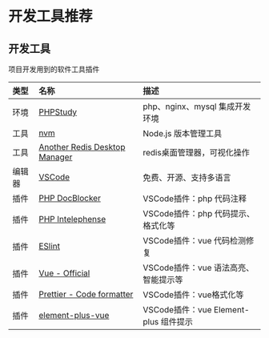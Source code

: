 # 开发工具推荐

## 开发工具

项目开发用到的软件工具插件

| 类型 | 名称 | 描述 |
| :- | :- | :- |
| 环境 | [PHPStudy](https://www.xp.cn/) | php、nginx、mysql 集成开发环境 |
| 工具 | [nvm](https://github.com/nvm-sh/nvm) | Node.js 版本管理工具 |
| 工具 | [Another Redis Desktop Manager](https://github.com/qishibo/AnotherRedisDesktopManager) | redis桌面管理器，可视化操作 |
| 编辑器 | [VSCode](https://code.visualstudio.com/) | 免费、开源、支持多语言 |
| 插件 | [PHP DocBlocker](https://marketplace.visualstudio.com/items?itemName=neilbrayfield.php-docblocker) | VSCode插件：php 代码注释 |
| 插件 | [PHP Intelephense](https://marketplace.visualstudio.com/items?itemName=bmewburn.vscode-intelephense-client) | VSCode插件：php 代码提示、格式化等 |
| 插件 | [ESlint](https://marketplace.visualstudio.com/items?itemName=dbaeumer.vscode-eslint) | VSCode插件：vue 代码检测修复|
| 插件 | [Vue - Official](https://marketplace.visualstudio.com/items?itemName=Vue.volar) | VSCode插件：vue 语法高亮、智能提示等 |
| 插件 | [Prettier - Code formatter](https://marketplace.visualstudio.com/items?itemName=esbenp.prettier-vscode) | VSCode插件：vue格式化等 |
| 插件 | [element-plus-vue](https://marketplace.visualstudio.com/items?itemName=xuanzai.element-plus-vue) | VSCode插件：vue Element-plus 组件提示 |
